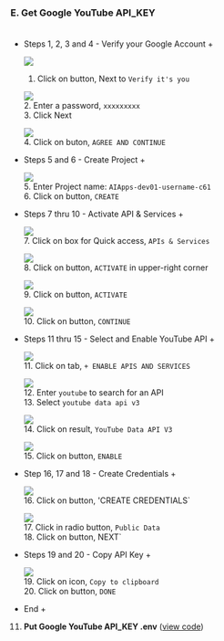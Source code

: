 
### E. Get Google YouTube API_KEY   <br><br> 

 + Steps 1, 2, 3 and 4 - Verify your Google Account +

    ![](./assets/IMGs/04/d61-04-16_Google-Key_u40216.1.png)   
    1. Click on button, Next to `Verify it's you`   

    ![](./assets/IMGs/04/d61-04-14_Google-Key_u40216.1.png)   
    2. Enter a password, `xxxxxxxxx`   
    3. Click Next

    ![](./assets/IMGs/04/d61-04-13_Google-Key_u40216.1.png)    
    4. Click on buton, `AGREE AND CONTINUE`   

 + Steps 5 and 6 - Create Project +

    ![](./assets/IMGs/04/d61-04-12_Google-Key_u40216.1.png)   
    5. Enter Project name: `AIApps-dev01-username-c61`    
    6. Click on button, `CREATE`   

 + Steps 7 thru 10 - Activate API & Services +

    ![](./assets/IMGs/04/d61-04-10_Google-Key_u40216.1.png)   
    7. Click on box for Quick access, `APIs & Services`    

    ![](./assets/IMGs/04/d61-04-11_Google-Key_u40216.1.png)   
    8. Click on button, `ACTIVATE` in upper-right corner   

    ![](./assets/IMGs/04/d61-04-08_Google-Key_u40216.1.png)   
    9. Click on button, `ACTIVATE`    

    ![](./assets/IMGs/04/d61-04-07_Google-Key_u40216.1.png)   
    10. Click on button, `CONTINUE`

 + Steps 11 thru  15 - Select and Enable YouTube API +

    ![](./assets/IMGs/04/d61-04-09_Google-Key_u40216.1.png)   
    11. Click on tab, `+ ENABLE APIS AND SERVICES`    

    ![](./assets/IMGs/04/d61-04-06_Google-Key_u40216.1.png)   
    12. Enter `youtube` to search for an API    
    13. Select `youtube data api v3`   

    ![](./assets/IMGs/04/d61-04-05_Google-Key_u40216.1.png)   
    14. Click on result, `YouTube Data API V3`   

    ![](./assets/IMGs/04/d61-04-04_Google-Key_u40216.1.png)   
    15. Click on button, `ENABLE`   

 + Step 16, 17 and 18 - Create Credentials +

    ![](./assets/IMGs/04/d61-04-03_Google-Key_u40216.1.png)   
    16. Click on button, 'CREATE CREDENTIALS`   

    ![](./assets/IMGs/04/d61-04-02_Google-Key_u40216.1.png)   
    17. Click in radio button, `Public Data`   
    18. Click on button, NEXT`   

 + Steps 19 and 20 - Copy API Key +

    ![](./assets/IMGs/04/d61-04-01_Google-Key_u40216.1.png)   
    19. Click on icon, `Copy to clipboard`    
    20. Click on button, `DONE`    

+ End +

11. **Put Google YouTube API_KEY .env**     ([view code](setup/d61_llm-comments-db-app/d61-01_build-log.md?id=e11)) 